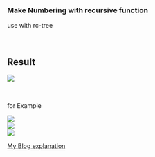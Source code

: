 ### Make Numbering with recursive function<br>
use with rc-tree<br>
<br>
<br>

## Result <br>
<img src = "https://velog.velcdn.com/images/fearofcod/post/65ced963-e6b7-4560-b859-79aa822eba19/image.gif"> <br><br>
## 
for Example <br>

<img src= "https://velog.velcdn.com/images/fearofcod/post/f7437238-1b99-4411-ad4d-54ed98fc137e/image.png"><br>
<img src= "https://velog.velcdn.com/images/fearofcod/post/db8c531d-8baa-441d-b03d-f39441bfdc85/image.png"><br>
<img src= "https://velog.velcdn.com/images/fearofcod/post/682ce650-fd32-459b-a308-5283d6baa824/image.png"><br>


<a href ="https://velog.io/@fearofcod/React-%EC%9E%AC%EA%B7%80%ED%95%A8%EC%88%98"> My Blog explanation </a><br><br>
